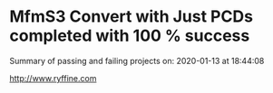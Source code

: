 # MfmS3 Convert with Just PCDs completed with 100 % success

Summary of passing and failing projects on: 2020-01-13 at 18:44:08

http://www.ryffine.com
